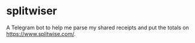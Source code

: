 # splitwiser

A Telegram bot to help me parse my shared receipts and put the totals on https://www.splitwise.com/.
